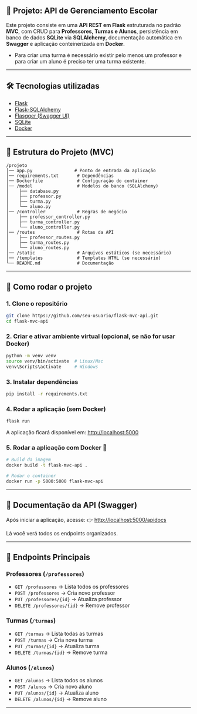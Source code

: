 
## 🎯 Projeto: API de Gerenciamento Escolar

Este projeto consiste em uma **API REST em Flask** estruturada no padrão **MVC**, com CRUD para **Professores, Turmas e Alunos**, persistência em banco de dados **SQLite** via **SQLAlchemy**, documentação automática em **Swagger** e aplicação conteinerizada em **Docker**.

- Para criar uma turma é necessário existir pelo menos um professor e para criar um aluno é preciso ter uma turma existente.

---

## 🛠️ Tecnologias utilizadas

* [Flask](https://flask.palletsprojects.com/)
* [Flask-SQLAlchemy](https://flask-sqlalchemy.palletsprojects.com/)
* [Flasgger (Swagger UI)](https://github.com/flasgger/flasgger)
* [SQLite](https://www.sqlite.org/)
* [Docker](https://www.docker.com/)

---

## 📂 Estrutura do Projeto (MVC)

```
/projeto
│── app.py                # Ponto de entrada da aplicação
│── requirements.txt       # Dependências
│── Dockerfile             # Configuração do container
│── /model                 # Modelos do banco (SQLAlchemy)
│    ├── database.py
│    ├── professor.py
│    ├── turma.py
│    └── aluno.py
│── /controller            # Regras de negócio
│    ├── professor_controller.py
│    ├── turma_controller.py
│    └── aluno_controller.py
│── /routes                # Rotas da API
│    ├── professor_routes.py
│    ├── turma_routes.py
│    └── aluno_routes.py
│── /static                # Arquivos estáticos (se necessário)
│── /templates             # Templates HTML (se necessário)
└── README.md              # Documentação
```

---

## 🚀 Como rodar o projeto

### 1. Clone o repositório

```bash
git clone https://github.com/seu-usuario/flask-mvc-api.git
cd flask-mvc-api
```

### 2. Criar e ativar ambiente virtual (opcional, se não for usar Docker)

```bash
python -m venv venv
source venv/bin/activate  # Linux/Mac
venv\Scripts\activate     # Windows
```

### 3. Instalar dependências

```bash
pip install -r requirements.txt
```

### 4. Rodar a aplicação (sem Docker)

```bash
flask run
```

A aplicação ficará disponível em: [http://localhost:5000](http://localhost:5000)

### 5. Rodar a aplicação com Docker 🐳

```bash
# Build da imagem
docker build -t flask-mvc-api .

# Rodar o container
docker run -p 5000:5000 flask-mvc-api
```

---

## 📖 Documentação da API (Swagger)

Após iniciar a aplicação, acesse:
👉 [http://localhost:5000/apidocs](http://localhost:5000/apidocs)

Lá você verá todos os endpoints organizados.

---

## 📌 Endpoints Principais

### Professores (`/professores`)

* `GET /professores` → Lista todos os professores
* `POST /professores` → Cria novo professor
* `PUT /professores/{id}` → Atualiza professor
* `DELETE /professores/{id}` → Remove professor

### Turmas (`/turmas`)

* `GET /turmas` → Lista todas as turmas
* `POST /turmas` → Cria nova turma
* `PUT /turmas/{id}` → Atualiza turma
* `DELETE /turmas/{id}` → Remove turma

### Alunos (`/alunos`)

* `GET /alunos` → Lista todos os alunos
* `POST /alunos` → Cria novo aluno
* `PUT /alunos/{id}` → Atualiza aluno
* `DELETE /alunos/{id}` → Remove aluno

---
